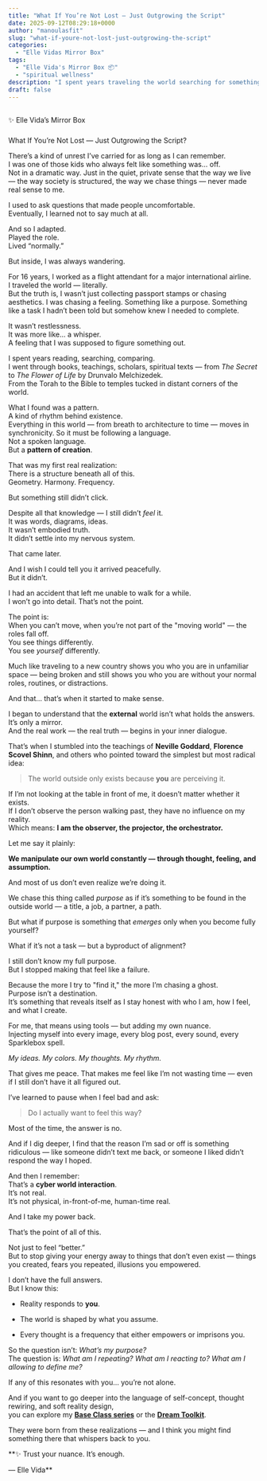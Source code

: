 ```yaml
---
title: "What If You’re Not Lost — Just Outgrowing the Script"
date: 2025-09-12T08:29:18+0000
author: "manoulasfit"
slug: "what-if-youre-not-lost-just-outgrowing-the-script"
categories:
  - "Elle Vidas Mirror Box"
tags:
  - "Elle Vida's Mirror Box 📦"
  - "spiritual wellness"
description: "I spent years traveling the world searching for something — a feeling, a purpose, a truth. But it wasn’t until I stopped moving that I began to see clearly: the answers were never out there. They were always waiting in the quiet within."
draft: false
---
```

## 
✨ Elle Vida’s Mirror Box

### 
What If You’re Not Lost — Just Outgrowing the Script?

There’s a kind of unrest I’ve carried for as long as I can remember.  
I was one of those kids who always felt like something was... off.  
Not in a dramatic way. Just in the quiet, private sense that the way we live — the way society is structured, the way we chase things — never made real sense to me.

I used to ask questions that made people uncomfortable.  
Eventually, I learned not to say much at all.

And so I adapted.  
Played the role.  
Lived “normally.”

But inside, I was always wandering.

For 16 years, I worked as a flight attendant for a major international airline.  
I traveled the world — literally.  
But the truth is, I wasn’t just collecting passport stamps or chasing aesthetics. I was chasing a feeling. Something like a purpose. Something like a task I hadn’t been told but somehow knew I needed to complete.

It wasn’t restlessness.  
It was more like... a whisper.  
A feeling that I was supposed to figure something out.

I spent years reading, searching, comparing.  
I went through books, teachings, scholars, spiritual texts — from *The Secret* to *The Flower of Life* by Drunvalo Melchizedek.  
From the Torah to the Bible to temples tucked in distant corners of the world.

What I found was a pattern.  
A kind of rhythm behind existence.  
Everything in this world — from breath to architecture to time — moves in synchronicity. So it must be following a language.  
Not a spoken language.  
But a **pattern of creation**.

That was my first real realization:  
There is a structure beneath all of this.  
Geometry. Harmony. Frequency.

But something still didn’t click.

Despite all that knowledge — I still didn’t *feel* it.  
It was words, diagrams, ideas.  
It wasn’t embodied truth.  
It didn’t settle into my nervous system.

That came later.

And I wish I could tell you it arrived peacefully.  
But it didn’t.

I had an accident that left me unable to walk for a while.  
I won’t go into detail. That’s not the point.

The point is:  
When you can’t move, when you’re not part of the "moving world" — the roles fall off.  
You see things differently.  
You see *yourself* differently.

Much like traveling to a new country shows you who you are in unfamiliar space — being broken and still shows you who you are without your normal roles, routines, or distractions.

And that… that’s when it started to make sense.

I began to understand that the **external** world isn’t what holds the answers.  
It’s only a mirror.  
And the real work — the real truth — begins in your inner dialogue.

That’s when I stumbled into the teachings of **Neville Goddard**, **Florence Scovel Shinn**, and others who pointed toward the simplest but most radical idea:

> The world outside only exists because **you** are perceiving it.

If I’m not looking at the table in front of me, it doesn’t matter whether it exists.  
If I don’t observe the person walking past, they have no influence on my reality.  
Which means: **I am the observer, the projector, the orchestrator.**

Let me say it plainly:

**We manipulate our own world constantly — through thought, feeling, and assumption.**

And most of us don’t even realize we’re doing it.

We chase this thing called *purpose* as if it’s something to be found in the outside world — a title, a job, a partner, a path.

But what if purpose is something that *emerges* only when you become fully yourself?

What if it’s not a task — but a byproduct of alignment?

I still don’t know my full purpose.  
But I stopped making that feel like a failure.

Because the more I try to "find it," the more I’m chasing a ghost.  
Purpose isn’t a destination.  
It’s something that reveals itself as I stay honest with who I am, how I feel, and what I create.

For me, that means using tools — but adding my own nuance.  
Injecting myself into every image, every blog post, every sound, every Sparklebox spell.

*My ideas. My colors. My thoughts. My rhythm.*

That gives me peace. That makes me feel like I’m not wasting time — even if I still don’t have it all figured out.

I’ve learned to pause when I feel bad and ask:

> Do I actually want to feel this way?

Most of the time, the answer is no.

And if I dig deeper, I find that the reason I’m sad or off is something ridiculous — like someone didn’t text me back, or someone I liked didn’t respond the way I hoped.

And then I remember:  
That’s a **cyber world interaction**.  
It’s not real.  
It’s not physical, in-front-of-me, human-time real.

And I take my power back.

That’s the point of all of this.

Not just to feel “better.”  
But to stop giving your energy away to things that don’t even exist — things you created, fears you repeated, illusions you empowered.

I don’t have the full answers.  
But I know this:

  - Reality responds to **you**.

  - The world is shaped by what you assume.

  - Every thought is a frequency that either empowers or imprisons you.

So the question isn’t: *What’s my purpose?*  
The question is: *What am I repeating? What am I reacting to? What am I allowing to define me?*

If any of this resonates with you… you’re not alone.

And if you want to go deeper into the language of self-concept, thought rewiring, and soft reality design,  
you can explore my [**Base Class series**](https://sparklebox.blog/tag/sparklebox-base-class/) or the [**Dream Toolkit**](https://sparklebox.blog/%E2%9C%A8-the-dreamtoolkit-%E2%9C%A8/).

They were born from these realizations — and I think you might find something there that whispers back to you.

**✨ Trust your nuance. It’s enough.

— Elle Vida**